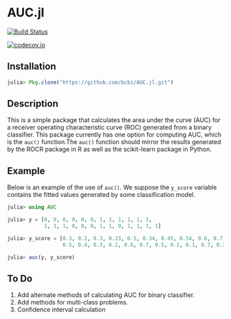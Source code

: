 # AUC.jl

[![Build Status](https://travis-ci.org/bcbi/AUC.jl.svg?branch=master)](https://travis-ci.org/bcbi/AUC.jl)

[![codecov.io](http://codecov.io/github/bcbi/AUC.jl/coverage.svg?branch=master)](http://codecov.io/github/bcbi/AUC.jl?branch=master)

## Installation
```julia
julia> Pkg.clone("https://github.com/bcbi/AUC.jl.git")
```


## Description
This is a simple package that calculates the area under the curve (AUC) for a receiver operating characteristic curve (ROC) generated from a binary classifier. This package currently has one option for computing AUC, which is the `auc()` function.The `auc()` function should mirror the results generated by the ROCR package in R as well as the scikit-learn package in Python.


## Example
Below is an example of the use of `auc()`. We suppose the `y_score` variable contains the fitted values generated by some classification model.

```julia
julia> using AUC

julia> y = [0, 0, 0, 0, 0, 0, 1, 1, 1, 1, 1, 1,
            1, 1, 1, 0, 0, 0, 1, 1, 0, 1, 1, 1, 1]

julia> y_score = [0.3, 0.2, 0.3, 0.23, 0.5, 0.34, 0.45, 0.54, 0.6, 0.7, 0.8, 0.65,
                  0.5, 0.4, 0.3, 0.2, 0.6, 0.7, 0.5, 0.2, 0.1, 0.7, 0.2, 0.7, 0.4]

julia> auc(y, y_score)
```

## To Do
 1. Add alternate methods of calculating AUC for binary classifier.
 2. Add methods for multi-class problems.
 3. Confidence interval calculation
